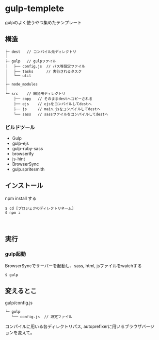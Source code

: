# gulp-templete
gulpのよく使うやつ集めたテンプレート

## 構造
```
├─ dest	  // コンパイル先ディレクトリ
│
├─ gulp   // gulpファイル
│   ├── config.js  // パス等設定ファイル
│   ├── tasks      // 実行されるタスク
│   └── util
│
├─ node_modules
│
└─ src    // 開発用ディレクトリ
    ├── copy   // そのままdestへコピーされる
    ├── ejs    // ejsをコンパイルしてdestへ
    ├── js     // main.jsをコンパイルしてdestへ
    └── sass   // sassファイルをコンパイルしてdestへ
```

### ビルドツール  

* Gulp
* gulp-ejs
* gulp-ruby-sass
* browserify
* js-hint
* BrowserSync
* gulp.spritesmith


## インストール

npm install する

```
$ cd [プロジェクのディレクトリネーム]
$ npm i
```
　
## 実行


### gulp起動
BrowserSyncでサーバーを起動し、sass, html, jsファイルをwatchする

```
$ gulp
```

## 変えるとこ
gulp/config.js
```
└─ gulp
   └── config.js  // 設定ファイル
```
コンパイルに用いる各ディレクトリパス, autoprefixerに用いるブラウザバージョンを変えて。
